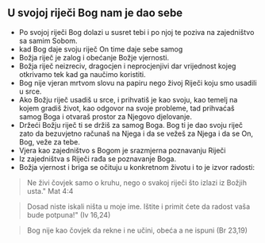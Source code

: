 ## U svojoj riječi Bog nam je dao sebe
- Po svojoj riječi Bog dolazi u susret tebi i po njoj te poziva na zajedništvo sa samim Sobom. 
- kad Bog daje svoju riječ On time daje sebe samog
- Božja riječ je zalog i obećanje Božje vjernosti.
- Božja riječ neizreciv, dragocjen i  neprocjenjivi dar vrijednost kojeg otkrivamo tek kad ga naučimo koristiti. 
- Bog nije vjeran mrtvom slovu na papiru nego živoj Riječi koju smo usadili u srce.
- Ako Božju riječ usadiš u srce, i prihvatiš je kao svoju, kao temelj na kojem gradiš život, kao odgovor na svoje probleme, tad prihvaćaš samog Boga i otvaraš prostor za Njegovo djelovanje.
- Držeći Božju riječ ti se držiš za samog Boga. Bog ti je dao svoju riječ zato da bezuvjetno računaš na Njega i da se vežeš za Njega i da se On, Bog, veže za tebe.
- Vjera kao zajedništvo s Bogom je srazmjerna poznavanju Riječi
- Iz zajedništva s Riječi rađa se poznavanje Boga. 
- Božja vjernost i briga se očituju u konkretnom životu i to je izvor radosti:

 > Ne živi čovjek samo o kruhu, nego o svakoj riječi što izlazi  iz Božjih usta." Mat 4:4

> Dosad niste iskali ništa u moje ime. Ištite i primit ćete da radost vaša bude potpuna!"  (Iv 16,24)

 
>  Bog nije kao čovjek da rekne i ne učini, obeća a ne ispuni (Br 23,19)
> 
   
